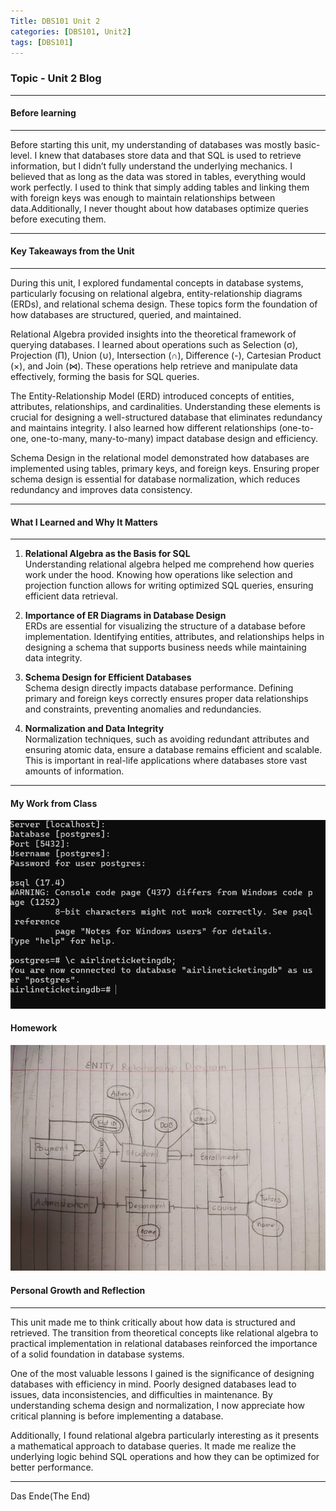 ```yaml
---
Title: DBS101 Unit 2
categories: [DBS101, Unit2]
tags: [DBS101]
---
```


### Topic - Unit 2 Blog
----

#### Before learning 
----
Before starting this unit, my understanding of databases was mostly basic-level. I knew that databases store data and that SQL is used to retrieve information, but I didn’t fully understand the underlying mechanics. I believed that as long as the data was stored in tables, everything would work perfectly. I used to think that simply adding tables and linking them with foreign keys was enough to maintain relationships between data.Additionally, I never thought about how databases optimize queries before executing them. 

----

#### Key Takeaways from the Unit
----

During this unit, I explored fundamental concepts in database systems, particularly focusing on relational algebra, entity-relationship diagrams (ERDs), and relational schema design. These topics form the foundation of how databases are structured, queried, and maintained.

Relational Algebra provided insights into the theoretical framework of querying databases. I learned about operations such as Selection (σ), Projection (Π), Union (∪), Intersection (∩), Difference (-), Cartesian Product (×), and Join (⋈). These operations help retrieve and manipulate data effectively, forming the basis for SQL queries.

The Entity-Relationship Model (ERD) introduced concepts of entities, attributes, relationships, and cardinalities. Understanding these elements is crucial for designing a well-structured database that eliminates redundancy and maintains integrity. I also learned how different relationships (one-to-one, one-to-many, many-to-many) impact database design and efficiency.

Schema Design in the relational model demonstrated how databases are implemented using tables, primary keys, and foreign keys. Ensuring proper schema design is essential for database normalization, which reduces redundancy and improves data consistency.

---

#### What I Learned and Why It Matters
----

1. **Relational Algebra as the Basis for SQL**  
   Understanding relational algebra helped me comprehend how queries work under the hood. Knowing how operations like selection and projection function allows for writing optimized SQL queries, ensuring efficient data retrieval.

2. **Importance of ER Diagrams in Database Design**  
   ERDs are essential for visualizing the structure of a database before implementation. Identifying entities, attributes, and relationships helps in designing a schema that supports business needs while maintaining data integrity.

3. **Schema Design for Efficient Databases**  
   Schema design directly impacts database performance. Defining primary and foreign keys correctly ensures proper data relationships and constraints, preventing anomalies and redundancies.

4. **Normalization and Data Integrity**  
   Normalization techniques, such as avoiding redundant attributes and ensuring atomic data, ensure a database remains efficient and scalable. This is important in real-life applications where databases store vast amounts of information.

---

#### My Work from Class

![alt text](../classwork2.png)

#### Homework

![alt text](<../unit 2 class work.jpg>)

#### Personal Growth and Reflection
----

This unit made me to think critically about how data is structured and retrieved. The transition from theoretical concepts like relational algebra to practical implementation in relational databases reinforced the importance of a solid foundation in database systems.

One of the most valuable lessons I gained is the significance of designing databases with efficiency in mind. Poorly designed databases lead to issues, data inconsistencies, and difficulties in maintenance. By understanding schema design and normalization, I now appreciate how critical planning is before implementing a database.

Additionally, I found relational algebra particularly interesting as it presents a mathematical approach to database queries. It made me realize the underlying logic behind SQL operations and how they can be optimized for better performance.

----
Das Ende(The End)